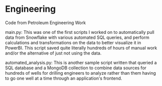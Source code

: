 # Engineering
Code from Petroleum Engineering Work

main.py:
This was one of the first scripts I worked on to automatically pull data from Snowflake with various automated SQL queries, and perform calculations and transformations on the data to better visualize it in PowerBI. This script saved quite literally hundreds of hours of manual work and/or the alternative of just not using the data.

automated_analysis.py:
This is another sample script written that queried a SQL database and a MongoDB collection to combine data sources for hundreds of wells for drilling engineers to analyze rather than them having to go one well at a time through an application's frontend.

